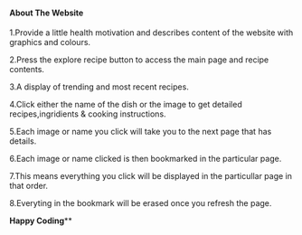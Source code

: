 #### About The Website

1.Provide a little health motivation and describes content of the website with graphics and colours.

2.Press the explore recipe button to access the main page and recipe contents.

3.A display of trending and most recent recipes.

4.Click either the name of the dish or the image to get detailed recipes,ingridients & cooking instructions.

5.Each image or name you click will take you to the next page that has details.

6.Each image or name clicked is then bookmarked in the particular page.

7.This means everything you click will be displayed in the particullar page in that order.

8.Everyting in the bookmark will be erased once you refresh the page.


********************Happy Coding**********************